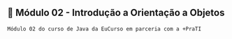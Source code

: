 ## 📖 Módulo 02 - Introdução a Orientação a Objetos

    Módulo 02 do curso de Java da EuCurso em parceria com a +PraTI
